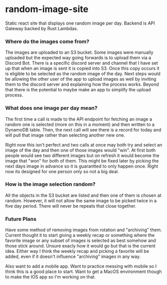 # random-image-site
Static react site that displays one random image per day. Backend is API Gateway backed by Rust Lambdas. 

### Where do the images come from? 
The images are uploaded to an S3 bucket. Some images were manually uploaded but the expected way going forwards is to upload them via a Discord Bot. There is a specific discord server and channel that I have set up that when an image is sent it is copied into S3. Once this copy occurs it is eligible to be selected as the random image of the day. Next steps would be allowing the other user of the app to upload images as well by inviting them to the discord server and explaining how the process works. Beyond that there is the potential to maybe make an app to simplify the upload process. 

### What does one image per day mean? 
The first time a call is made to the API endpoint for fetching an image a random one is selected (more on this in a moment)
and then written to a DynamoDB table. Then, the next call will see there is a record for today and will pull that image rather
than selecting another new one. 

Right now this isn't perfect and two calls at once may both try and select an image of the day and then one of those images would "win". 
At first both people would see two different images but on refresh it would become the image that "won" for both of them. This might be fixed
later by picking the next days image in advance so it is guarantted to only happen once. Right now its designed for one person only so not a big deal. 

### How is the image selection random? 
All the objects in the S3 bucket are listed and then one of them is chosen at random. However, it will not allow the same image to be picked twice in a five day period. There will never be repeats that close together. 

### Future Plans
Have some method of removing images from rotation and "archiving" them. Current thought it to start giving a weekly recap or something where the favorite image or any subset of images is selected as best somehow and those stick around. Unsure exacly how it would go but that is the current idea. Either way I think the weekly recap and picking a favorite will be added, even if it doesn't influence "archiving" images in any way. 

Also want to add a mobile app. Want to practice messing with mobile so I think this is a good place to start. Want to get a MacOS environment though to make the IOS app so I'm working on that. 
